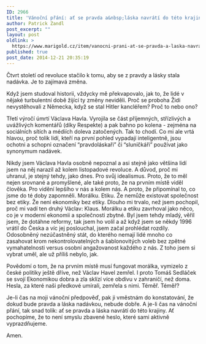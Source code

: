 ```yaml
---
ID: 2966
title: 'Vánoční přání: ať se pravda a&nbsp;láska navrátí do této krajiny'
author: Patrick Zandl
post_excerpt: ""
layout: post
oldlink: >
  https://www.marigold.cz/item/vanocni-prani-at-se-pravda-a-laska-navrati-do-teto-krajiny
published: true
post_date: 2014-12-21 20:35:19
---
```

Čtvrt století od revoluce stačilo k tomu, aby se z pravdy a lásky stala nadávka. Je to zajímavá změna. 

Když jsem studoval historii, vždycky mě překvapovalo, jak to, že lidé v nějaké turbulentní době žijící ty změny neviděli. Proč se proboha Židi nevystěhovali z Německa, když se stal Hitler kancléřem? Proč to nebo ono?

Třetí výročí úmrtí Václava Havla. Vyrojila se část příjemných, střízlivých a uvážlivých komentářů (díky Respekte) a pak bahno po kolena - zejména na sociálních sítích a médiích doleva zatočených. Tak to chodí. Co mi ale vrtá hlavou, proč tolik lidí, kteří na první pohled vypadají inteligentně, jsou ochotni a schopni označení “pravdoláskaři” či “sluníčkáři” používat jako synonymum nadávek. 

Nikdy jsem Václava Havla osobně nepoznal a asi stejně jako většina lidí jsem na něj narazil až kolem listopadové revoluce. A důvod, proč mi uhranul, je stejný tehdy, jako dnes. Pro svůj idealismus. Proto, že to měl nejen srovnané a promyšlené, ale také proto, že na prvním místě viděl člověka. Pro vidění lepšího v nás a kolem nás. A proto, že připomínal to, co jsme do té doby zapomněli. Morálku. Etiku. Že nemůže existovat společnost bez etiky. Že není ekonomiky bez etiky. Dlouho mi trvalo, než jsem pochopil, proč mi vadí ten druhý Václav: Klaus. Morálku a etiku zavrhoval jako něco, co je v moderní ekonomii a společnosti zbytné. Byl jsem tehdy mladý, věřil jsem, že dotáhne reformy, tak jsem ho volil a až když jsem se někdy 1996 vrátil do Česka a víc jej poslouchal, jsem začal prohlédat rozdíly. Odosobněný nezúčastněný stát, do kterého nemají lidé mnoho co zasahovat krom nekontrolovatelných a šablonovitých voleb bez zpětné vymahatelnosti versus osobní angažovanost každého z nás. Z toho jsem si vybrat uměl, ale už příliš nebylo, jak. 

Povědomí o tom, že na prvním místě musí fungovat morálka, vymizelo z české politiky ještě dříve, než Václav Havel zemřel. I proto Tomáš Sedláček se svojí Ekonomikou dobra a zla sklízí více obdivu v zahraničí, než doma. Hesla, za které naši předkové umírali, zemřela s nimi. Téměř. Téměř? 

Je-li čas na moji vánoční předpověď, pak ji vměstnám do konstatování, že dokud bude pravda a láska nadávkou, nebude dobře. A je-li čas na vánoční přání, tak snad tolik: ať se pravda a láska navrátí do této krajiny. Ať pochopíme, že to není smyslu zbavené heslo, které sami aktivně vyprazdňujeme. </p>

Amen.